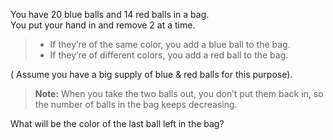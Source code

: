<div class="markdown-content" id="problem-content">
<p>You have 20 blue balls and 14 red balls in a bag. <br/>
You put your hand in and remove 2 at a time.</p>
<blockquote>
<ul>
<li>If they’re of the same color, you add a blue ball to the bag.</li>
<li>If they’re of different colors, you add a red ball to the bag.</li>
</ul>
</blockquote>
<p>( Assume you have a big supply of blue &amp; red balls for this purpose).</p>
<blockquote>
<p><strong>Note:</strong> When you take the two balls out, you don’t put them back in, so the number of balls in the bag keeps decreasing.</p>
</blockquote>
<p>What will be the color of the last ball left in the bag?</p>
</div>